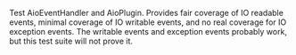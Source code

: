 Test AioEventHandler and AioPlugin. Provides fair coverage of IO readable events, minimal coverage of IO writable events, and no real coverage for IO exception events. The writable events and exception events probably work, but this test suite will not prove it.